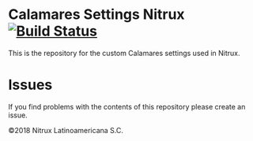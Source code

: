 # Calamares Settings Nitrux [![Build Status](https://travis-ci.org/nomad-desktop/calamares-settings-nxos.svg?branch=master)](https://travis-ci.org/Nitrux/calamares-settings-nitrux)

This is the repository for the custom Calamares settings used in Nitrux.

# Issues
If you find problems with the contents of this repository please create an issue.

©2018 Nitrux Latinoamericana S.C.
